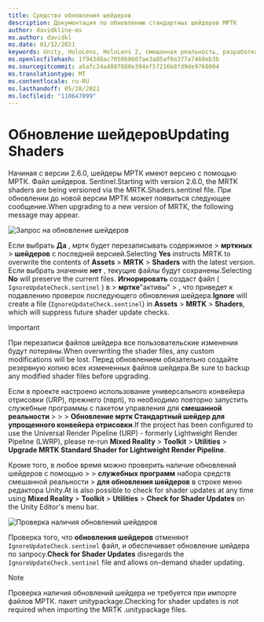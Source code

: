 ```yaml
---
title: Средство обновления шейдеров
description: Документация по обновлению стандартных шейдеров МРТК
author: davidkline-ms
ms.author: davidkl
ms.date: 01/12/2021
keywords: Unity, HoloLens, HoloLens 2, смешанная реальность, разработка, MRTK
ms.openlocfilehash: 1f943d8ac7050b8607ae3a85af0a377a7460eb3b
ms.sourcegitcommit: a5afc24a4887880e394ef57216b8fd9de9760004
ms.translationtype: MT
ms.contentlocale: ru-RU
ms.lasthandoff: 05/28/2021
ms.locfileid: "110647099"
---
```

# <a name="updating-shaders"></a><span data-ttu-id="6be3a-104">Обновление шейдеров</span><span class="sxs-lookup"><span data-stu-id="6be3a-104">Updating Shaders</span></span>

<span data-ttu-id="6be3a-105">Начиная с версии 2.6.0, шейдеры МРТК имеют версию с помощью МРТК. Файл шейдеров. Sentinel.</span><span class="sxs-lookup"><span data-stu-id="6be3a-105">Starting with version 2.6.0, the MRTK shaders are being versioned via the MRTK.Shaders.sentinel file.</span></span> <span data-ttu-id="6be3a-106">При обновлении до новой версии МРТК может появиться следующее сообщение.</span><span class="sxs-lookup"><span data-stu-id="6be3a-106">When upgrading to a new version of MRTK, the following message may appear.</span></span>

![Запрос на обновление шейдеров](../images/tools/UpdateShaderPrompt.png)

<span data-ttu-id="6be3a-108">Если выбрать **Да** , мртк будет перезаписывать содержимое   >  **мрткных**  >  **шейдеров** с последней версией.</span><span class="sxs-lookup"><span data-stu-id="6be3a-108">Selecting **Yes** instructs MRTK to overwrite the contents of **Assets** > **MRTK** > **Shaders** with the latest version.</span></span> <span data-ttu-id="6be3a-109">Если выбрать значение **нет** , текущие файлы будут сохранены.</span><span class="sxs-lookup"><span data-stu-id="6be3a-109">Selecting **No** will preserve the current files.</span></span> <span data-ttu-id="6be3a-110">**Игнорировать** создаст файл ( `IgnoreUpdateCheck.sentinel` ) в   >  **мртке**"активы"  >  , что приведет к подавлению проверок последующего обновления шейдера.</span><span class="sxs-lookup"><span data-stu-id="6be3a-110">**Ignore** will create a file (`IgnoreUpdateCheck.sentinel`) in **Assets** > **MRTK** > **Shaders**, which will suppress future shader update checks.</span></span>

> [!IMPORTANT]
> <span data-ttu-id="6be3a-111">При перезаписи файлов шейдера все пользовательские изменения будут потеряны.</span><span class="sxs-lookup"><span data-stu-id="6be3a-111">When overwriting the shader files, any custom modifications will be lost.</span></span> <span data-ttu-id="6be3a-112">Перед обновлением обязательно создайте резервную копию всех измененных файлов шейдера.</span><span class="sxs-lookup"><span data-stu-id="6be3a-112">Be sure to backup any modified shader files before upgrading.</span></span>
>
> <span data-ttu-id="6be3a-113">Если в проекте настроено использование универсального конвейера отрисовки (URP), прежнего (лврп), то необходимо повторно запустить служебные программы с пакетом управления для **смешанной реальности** >  >  >
>  **Обновление мртк Стандартный шейдер для упрощенного конвейера отрисовки**.</span><span class="sxs-lookup"><span data-stu-id="6be3a-113">If the project has been configured to use the Universal Render Pipeline (URP) - formerly Lightweight Render Pipeline (LWRP), please re-run **Mixed Reality** > **Toolkit** > **Utilities** >
**Upgrade MRTK Standard Shader for Lightweight Render Pipeline**.</span></span>

<span data-ttu-id="6be3a-114">Кроме того, в любое время можно проверить наличие обновлений шейдеров с помощью   >    >  **служебных программ** набора средств смешанной реальности  >  **для обновления шейдеров** в строке меню редактора Unity.</span><span class="sxs-lookup"><span data-stu-id="6be3a-114">At is also possible to check for shader updates at any time using **Mixed Reality** > **Toolkit** > **Utilities** > **Check for Shader Updates** on the Unity Editor's menu bar.</span></span>

![Проверка наличия обновлений шейдеров](../images/tools/ShaderUpdateMenu.png)

<span data-ttu-id="6be3a-116">Проверка того, что **обновления шейдеров** отменяют `IgnoreUpdateCheck.sentinel` файл, и обеспечивает обновление шейдера по запросу.</span><span class="sxs-lookup"><span data-stu-id="6be3a-116">**Check for Shader Updates** disregards the `IgnoreUpdateCheck.sentinel` file and allows on-demand shader updating.</span></span>

> [!NOTE]
> <span data-ttu-id="6be3a-117">Проверка наличия обновлений шейдера не требуется при импорте файлов МРТК. пакет unitypackage.</span><span class="sxs-lookup"><span data-stu-id="6be3a-117">Checking for shader updates is not required when importing the MRTK .unitypackage files.</span></span>

